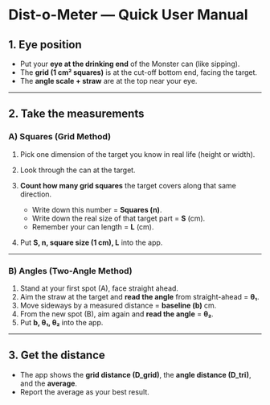 # Dist-o-Meter — Quick User Manual

## 1. Eye position

* Put your **eye at the drinking end** of the Monster can (like sipping).
* The **grid (1 cm² squares)** is at the cut-off bottom end, facing the target.
* The **angle scale + straw** are at the top near your eye.

---

## 2. Take the measurements

### A) Squares (Grid Method)

1. Pick one dimension of the target you know in real life (height or width).
2. Look through the can at the target.
3. **Count how many grid squares** the target covers along that same direction.

   * Write down this number = **Squares (n)**.
   * Write down the real size of that target part = **S** (cm).
   * Remember your can length = **L** (cm).
4. Put **S, n, square size (1 cm), L** into the app.

---

### B) Angles (Two-Angle Method)

1. Stand at your first spot (A), face straight ahead.
2. Aim the straw at the target and **read the angle** from straight-ahead = **θ₁**.
3. Move sideways by a measured distance = **baseline (b)** cm.
4. From the new spot (B), aim again and **read the angle** = **θ₂**.
5. Put **b, θ₁, θ₂** into the app.

---

## 3. Get the distance

* The app shows the **grid distance (D\_grid)**, the **angle distance (D\_tri)**, and the **average**.
* Report the average as your best result.

